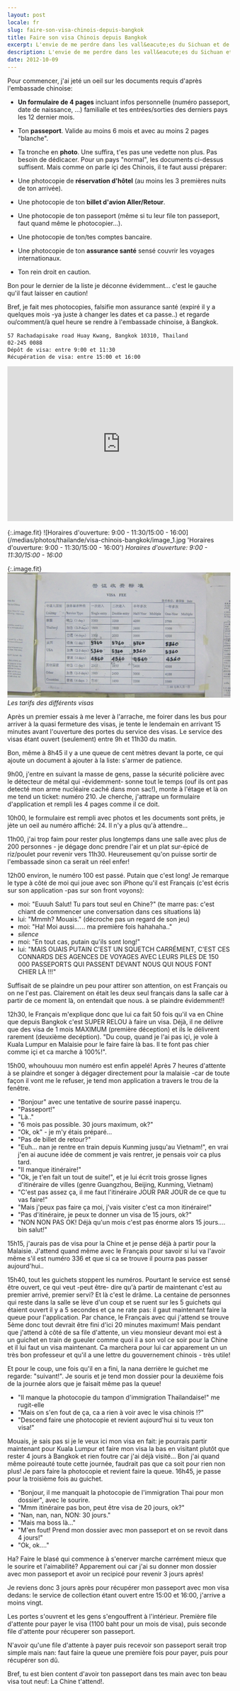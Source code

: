 ```yaml
---
layout: post
locale: fr
slug: faire-son-visa-chinois-depuis-bangkok
title: Faire son visa Chinois depuis Bangkok
excerpt: L'envie de me perdre dans les vall&eacute;es du Sichuan et de marcher ce c&eacute;l&egrave;bre fichu Grand Mur de Chine se faisant de plus en plus grande, je d&eacute;cide d'aller me faire un visa chinois depuis Bangkok. Et vu comment j'en ai chi&eacute; pour le faire faire, pourquoi pas partager mon exp&eacute;rience avec toi.
description: L'envie de me perdre dans les vall&eacute;es du Sichuan et de marcher ce c&eacute;l&egrave;bre fichu Grand Mur de Chine se faisant de plus en plus grande, je d&eacute;cide d'aller me faire un visa chinois depuis Bangkok. Et vu comment j'en ai chi&eacute; pour le faire faire, pourquoi pas partager mon exp&eacute;rience avec toi.
date: 2012-10-09
---
```


Pour commencer, j'ai jet&eacute; un oeil sur les documents requis d'apr&egrave;s l'embassade chinoise:

- **Un formulaire de 4 pages** incluant infos personnelle (num&eacute;ro passeport, date de naissance, ...) familialle et tes entr&eacute;es/sorties des derniers pays les 12 dernier mois.
- Ton **passeport**. Valide au moins 6 mois et avec au moins 2 pages &quot;blanche&quot;.
- Ta tronche en **photo**. Une suffira, t'es pas une vedette non plus. Pas besoin de d&eacute;dicacer.
Pour un pays &quot;normal&quot;, les documents ci-dessus suffisent. Mais comme on parle i&ccedil;i des Chinois, il te faut aussi pr&eacute;parer:

- Une photocopie de **r&eacute;servation d'h&ocirc;tel** (au moins les 3 premi&egrave;res nuits de ton arriv&eacute;e).
- Une photocopie de ton **billet d'avion Aller/Retour**.
- Une photocopie de ton passeport (m&ecirc;me si tu leur file ton passeport, faut quand m&ecirc;me le photocopier...).
- Une photocopie de ton/tes comptes bancaire.
- Une photocopie de ton **assurance sant&eacute;** sens&eacute; couvrir les voyages internationaux.
- Ton rein droit en caution.

Bon pour le dernier de la liste je d&eacute;conne &eacute;videmment... c'est le gauche qu'il faut laisser en caution!

Bref, je fait mes photocopies, falsifie mon assurance sant&eacute; (expir&eacute; il y a quelques mois -ya juste &agrave; changer les dates et ca passe..) et regarde ou/comment/&agrave; quel heure se rendre &agrave; l'embassade chinoise, &agrave; Bangkok.

	57 Rachadapisake road Huay Kwang, Bangkok 10310, Thailand
	02-245 0088
	Dépôt de visa: entre 9:00 et 11:30
	Récupération de visa: entre 15:00 et 16:00

<div class="align-center">
	<iframe width="510" height="350" frameborder="0" scrolling="no" marginheight="0" marginwidth="0" src="https://maps.google.co.th/maps?ie=UTF8&amp;cid=13414360718998476600&amp;q=The+Embassy+of+The+People's+Republic+of+China&amp;gl=TH&amp;hl=fr&amp;ll=13.763284,100.566617&amp;spn=0.006295,0.006295&amp;t=m&amp;vpsrc=0&amp;iwloc=A&amp;output=embed"></iframe>
</div>

{:.image.fit}
![Horaires d'ouverture: 9:00 - 11:30/15:00 - 16:00](/medias/photos/thailande/visa-chinois-bangkok/image_1.jpg 'Horaires d'ouverture: 9:00 - 11:30/15:00 - 16:00')
_Horaires d'ouverture: 9:00 - 11:30/15:00 - 16:00_

{:.image.fit}
![Les tarifs des diff&eacute;rents visas](/medias/photos/thailande/visa-chinois-bangkok/image_2.jpg 'Les tarifs des diff&eacute;rents visas')
_Les tarifs des diff&eacute;rents visas_

Apr&egrave;s un premier essais &agrave; me lever &agrave; l'arrache, me foirer dans les bus pour arriver &agrave; la quasi fermeture des visas, je tente le lendemain en arrivant 15 minutes avant l'ouverture des portes du service des visas. Le service des visas &eacute;tant ouvert (seulement) entre 9h et 11h30 du matin.

Bon, m&ecirc;me &agrave; 8h45 il y a une queue de cent m&egrave;tres devant la porte, ce qui ajoute un document &agrave; ajouter &agrave; la liste: s'armer de patience.

9h00, j'entre en suivant la masse de gens, passe la s&eacute;curit&eacute; polici&egrave;re avec le d&eacute;tecteur de m&eacute;tal qui -&eacute;videmment- sonne tout le temps (ouf ils ont pas detect&eacute; mon arme nucl&eacute;aire cach&eacute; dans mon sac!), monte &agrave; l'&eacute;tage et l&agrave; on me tend un ticket: num&eacute;ro 210. Je cherche, j'attrape un formulaire d'application et rempli les 4 pages comme il ce doit.

10h00, le formulaire est rempli avec photos et les documents sont pr&ecirc;ts, je j&egrave;te un oeil au num&eacute;ro affich&eacute;: 24. Il n'y a plus qu'&agrave; attendre...

11h00, j'ai trop faim pour rester plus longtemps dans une salle avec plus de 200 personnes - je d&eacute;gage donc prendre l'air et un plat sur-&eacute;pic&eacute; de riz/poulet pour revenir vers 11h30. Heureusement qu'on puisse sortir de l'embassade sinon ca serait un r&eacute;el enfer!

12h00 environ, le num&eacute;ro 100 est pass&eacute;. Putain que c'est long! Je remarque le type &agrave; c&ocirc;t&eacute; de moi qui joue avec son iPhone qu'il est Fran&ccedil;ais (c'est &eacute;cris sur son application -pas sur son front voyons):

- moi: &quot;Euuuh Salut! Tu pars tout seul en Chine?&quot; (te marre pas: c'est chiant de commencer une conversation dans ces situations l&agrave;)
- lui: &quot;Mmmh? Mouais.&quot; (d&eacute;croche pas un regard de son jeu)
- moi: &quot;Ha! Moi aussi...... ma premi&egrave;re fois hahahaha..&quot;
- *silence*
- moi: &quot;En tout cas, putain qu'ils sont long!&quot;
- lui: &quot;MAIS OUAIS PUTAIN C'EST UN SQUETCH CARR&Eacute;MENT, C'EST CES CONNARDS DES AGENCES DE VOYAGES AVEC LEURS PILES DE 150 000 PASSEPORTS QUI PASSENT DEVANT NOUS QUI NOUS FONT CHIER L&Agrave; !!!&quot;

Suffisait de se plaindre un peu pour attirer son attention, on est Fran&ccedil;ais ou on ne l'est pas. Clairement on &eacute;tait les deux seul fran&ccedil;ais dans la salle car &agrave; partir de ce moment l&agrave;, on entendait que nous. &agrave; se plaindre &eacute;videmment!!

12h30, le Fran&ccedil;ais m'explique donc que lui ca fait 50 fois qu'il va en Chine que depuis Bangkok c'est SUPER RELOU &agrave; faire un visa. D&eacute;j&agrave;, il ne d&eacute;livre que des visa de 1 mois MAXIMUM (premi&egrave;re d&eacute;ception) et ils le d&eacute;livrent rarement (deuxi&egrave;me dec&eacute;ption). &quot;Du coup, quand je l'ai pas i&ccedil;i, je vole &agrave; Kuala Lumpur en Malaisie pour le faire faire l&agrave; bas. Il te font pas chier comme i&ccedil;i et ca marche &agrave; 100%!&quot;.

15h00, whouhouuu mon num&eacute;ro est enfin appel&eacute;! Apr&egrave;s 7 heures d'attente &agrave; se plaindre et songer &agrave; d&eacute;gager directement pour la malaisie -car de toute fa&ccedil;on il vont me le refuser, je tend mon application a travers le trou de la fen&ecirc;tre.

- &quot;Bonjour&quot; avec une tentative de sourire pass&eacute; inaper&ccedil;u.
- &quot;Passeport!&quot;
- &quot;L&agrave;..&quot;
- &quot;6 mois pas possible. 30 jours maximum, ok?&quot;
- &quot;Ok, ok&quot; - je m'y &eacute;tais pr&eacute;par&eacute;...
- &quot;Pas de billet de retour?&quot;
- &quot;Euh... nan je rentre en train depuis Kunming jusqu'au Vietnam!&quot;, en vrai j'en ai aucune id&eacute;e de comment je vais rentrer, je pensais voir ca plus tard.
- &quot;Il manque itin&eacute;raire!&quot;
- &quot;Ok, je t'en fait un tout de suite!&quot;, et je lui &eacute;crit trois grosse lignes d'itin&eacute;raire de villes (genre Guangzhou, Beijing, Kunming, Vietnam)
- &quot;C'est pas assez &ccedil;a, il me faut l'itin&eacute;raire JOUR PAR JOUR de ce que tu vas faire!&quot;
- &quot;Mais j'peux pas faire &ccedil;a moi, j'vais visiter c'est ca mon itin&eacute;raire!&quot;
- &quot;Pas d'itin&eacute;raire, je peux te donner un visa de 15 jours, ok?&quot;
- &quot;NON NON PAS OK! D&eacute;j&agrave; qu'un mois c'est pas &eacute;norme alors 15 jours.... bin salut!&quot;

15h15, j'aurais pas de visa pour la Chine et je pense d&eacute;j&agrave; &agrave; partir pour la Malaisie. J'attend quand m&ecirc;me avec le Fran&ccedil;ais pour savoir si lui va l'avoir m&ecirc;me s'il est num&eacute;ro 336 et que si ca se trouve il pourra pas passer aujourd'hui..

15h40, tout les guichets stoppent les num&eacute;ros. Pourtant le service est sens&eacute; &ecirc;tre ouvert, ce qui veut -peut &ecirc;tre- dire qu'&agrave; partir de maintenant c'est au premier arriv&eacute;, premier servi? Et l&agrave; c'est le dr&acirc;me. La centaine de personnes qui reste dans la salle se l&egrave;ve d'un coup et se ruent sur les 5 guichets qui &eacute;taient ouvert il y a 5 secondes et &ccedil;a ne rate pas: il gaut maintenant faire la queue pour l'application.
Par chance, le Fran&ccedil;ais avec qui j'attend se trouve 5&egrave;me donc tout devrait &ecirc;tre fini d'ici 20 minutes maximum! Mais pendant que j'attend &agrave; c&ocirc;t&eacute; de sa file d'attente, un vieu monsieur devant moi est &agrave; un guichet en train de gueuler comme quoi il a son vol ce soir pour la Chine et il lui faut un visa maintenant. Ca marchera pour lui car apparement un un tr&egrave;s bon professeur et qu'il a une lettre du gouvernement chinois - tr&egrave;s utile!

Et pour le coup, une fois qu'il en a fini, la nana derri&egrave;re le guichet me regarde: &quot;suivant!&quot;. Je souris et je tend mon dossier pour la deuxi&egrave;me fois de la journ&eacute;e alors que je faisait m&ecirc;me pas la queue!

- &quot;Il manque la photocopie du tampon d'immigration Thailandaise!&quot; me rugit-elle
- &quot;Mais on s'en fout de &ccedil;a, ca a rien &agrave; voir avec le visa chinois !?&quot;
- &quot;Descend faire une photocopie et revient aujourd'hui si tu veux ton visa!&quot;

Mouais, je sais pas si je le veux ici mon visa en fait: je pourrais partir maintenant pour Kuala Lumpur et faire mon visa la bas en visitant plut&ocirc;t que rester 4 jours &agrave; Bangkok et rien foutre car j'ai d&eacute;j&agrave; visit&eacute;...
Bon j'ai quand m&ecirc;me poireaut&eacute; toute cette journ&eacute;e, faudrait pas que ca soit pour rien non plus! Je pars faire la photocopie et revient faire la queue.
16h45, je passe pour la troisi&egrave;me fois au guichet.

- &quot;Bonjour, il me manquait la photocopie de l'immigration Thai pour mon dossier&quot;, avec le sourire.
- &quot;Mmm itin&eacute;raire pas bon, peut &ecirc;tre visa de 20 jours, ok?&quot;
- &quot;Nan, nan, nan, NON: 30 jours.&quot;
- &quot;Mais ma boss l&agrave;...&quot;
- &quot;M'en fout! Prend mon dossier avec mon passeport et on se revoit dans 4 jours!&quot;
- &quot;Ok, ok....&quot;

Ha? Faire le blas&eacute; qui commence &agrave; s'enerver marche carr&eacute;ment mieux que le sourire et l'aimabilit&eacute;?
Apparement oui car j'ai su donner mon dossier avec mon passeport et avoir un recipic&eacute; pour revenir 3 jours apr&egrave;s!


Je reviens donc 3 jours apr&egrave;s pour r&eacute;cup&eacute;rer mon passeport avec mon visa dedans: le service de collection &eacute;tant ouvert entre 15:00 et 16:00, j'arrive a moins vingt.

Les portes s'ouvrent et les gens s'engouffrent &agrave; l'int&eacute;rieur. Premi&egrave;re file d'attente pour payer le visa (1100 baht pour un mois de visa), puis seconde file d'attente pour r&eacute;cuperer son passeport.

N'avoir qu'une file d'attente &agrave; payer puis recevoir son passeport serait trop simple mais nan: faut faire la queue une premi&egrave;re fois pour payer, puis pour r&eacute;cup&eacute;rer son d&ucirc;.

Bref, tu est bien content d'avoir ton passeport dans tes main avec ton beau visa tout neuf: La Chine t'attend!.
